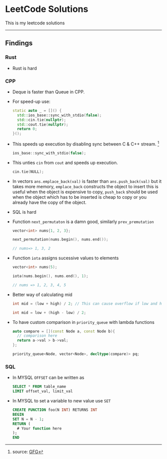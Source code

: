 # LeetCode Solutions

This is my leetcode solutions

---

## Findings

### Rust

- Rust is hard

### CPP

- Deque is faster than Queue in CPP.

- For speed-up use:

  ```cpp
  static auto _ = []() {
    std::ios_base::sync_with_stdio(false);
    std::cin.tie(nullptr);
    std::cout.tie(nullptr);
    return 0;
  }();

  ```

- This speeds up execution by disabling sync between C & C++ stream. [^1]

  ```cpp
  ios_base::sync_with_stdio(false);
  ```

- This unties `cin` from `cout` and speeds up execution.

  ```cpp
  cin.tie(NULL);
  ```

- In vectors `ans.emplace_back(val)` is faster than `ans.push_back(val)` but it takes more memory, `emplace_back` constructs the object to insert this is useful when the object is expensive to copy, `push_back` should be used when the object which has to be inserted is cheap to copy or you already have the copy of the object.

- SQL is hard

- Function `next_permutaton` is a damn good, similarly `prev_premutation`

  ```cpp
  vector<int> nums{1, 2, 3};

  next_permutation(nums.begin(), nums.end());

  // nums=> 1, 3, 2
  ```

- Function `iota` assigns sucessive values to elements

  ```cpp
  vector<int> nums(5);

  iota(nums.begin(), nums.end(), 1);

  // nums => 1, 2, 3, 4, 5
  ```

- Better way of calculating mid

  ```cpp
  int mid = (low + high) / 2; // This can cause overflow if low and high are INT_MAX

  int mid = low + (high - low) / 2;
  
  ```

- To have custom comparison in `priority_queue` with lambda functions

  ```cpp
  auto compare = [](const Node a, const Node b){
    // comparison here
    return a->val > b->val;
  };
  
  priority_queue<Node, vector<Node>, decltype(compare)> pq;

  ```

### SQL

- In MYSQL `OFFSET` can be written as

  ```sql
  SELECT * FROM table_name
  LIMIT offset_val, limit_val
  ```

- In MYSQL to set a variable to new value use `SET`

  ```sql
  CREATE FUNCTION foo(N INT) RETURNS INT
  BEGIN
  SET N = N - 1;
  RETURN (
    # Your function here
  );
  END
  ```
  
[^1]: source: [GFG](https://www.geeksforgeeks.org/fast-io-for-competitive-programming/)
